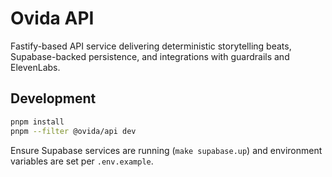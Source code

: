 # Ovida API

Fastify-based API service delivering deterministic storytelling beats, Supabase-backed persistence, and integrations with guardrails and ElevenLabs.

## Development

```bash
pnpm install
pnpm --filter @ovida/api dev
```

Ensure Supabase services are running (`make supabase.up`) and environment variables are set per `.env.example`.
